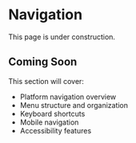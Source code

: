 # Navigation

This page is under construction.

## Coming Soon

This section will cover:
- Platform navigation overview
- Menu structure and organization
- Keyboard shortcuts
- Mobile navigation
- Accessibility features
